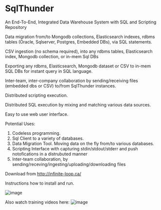 # SqlThunder

An End-To-End, Integrated Data Warehouse System with SQL and Scripting Repository

Data migration from/to Mongodb collections, Elasticsearch indexes, rdbms tables (Oracle, Sqlserver, Postgres, Embedded DBs), via SQL statements.

CSV ingestion (no schema required), into any rdbms tables, Elasticsearch index, Mongodb collection, or in-mem Sql DBs

Exporting any rdbms, Elasticsearch, Mongodb dataset or CSV to in-mem SQL DBs for instant query in SQL language.

Inter-team, inter-company collaboration by sending/receiving files (embedded dbs or CSV) to/from SqlThunder instances.

Distributed scripting execution.

Distributed SQL execution by mixing and matching various data sources.

Easy to use web user interface.

Potential Uses: 
1) Codeless programming. 
2) Sql Client to a variety of databases.
3) Data Migration Tool. Moving data on the fly from/to various databases.
4) Scripting Interface with capturing stdin/stdout/stderr and push notofications in a distrubuted manner
5) Inter-team collaboration, by sending/receving/ingesting/uploading/downloading files


Download from http://infinite-loop.ca/

Instructions how to install and run.

![image](https://user-images.githubusercontent.com/80181538/227396130-3b945f80-5f61-4af2-9baa-590bf37e5ad1.png)



Also watch training videos here:
![image](https://user-images.githubusercontent.com/80181538/227396305-76d3d5ff-febe-4ebc-a040-d59c729c9e54.png)



